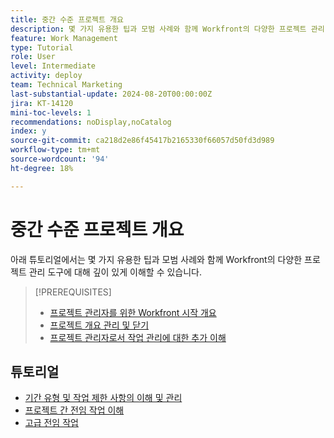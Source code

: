 ```yaml
---
title: 중간 수준 프로젝트 개요
description: 몇 가지 유용한 팁과 모범 사례와 함께 Workfront의 다양한 프로젝트 관리 도구에 대해 깊이 있게 이해하십시오.
feature: Work Management
type: Tutorial
role: User
level: Intermediate
activity: deploy
team: Technical Marketing
last-substantial-update: 2024-08-20T00:00:00Z
jira: KT-14120
mini-toc-levels: 1
recommendations: noDisplay,noCatalog
index: y
source-git-commit: ca218d2e86f45417b2165330f66057d50fd3d989
workflow-type: tm+mt
source-wordcount: '94'
ht-degree: 18%

---
```



# 중간 수준 프로젝트 개요

아래 튜토리얼에서는 몇 가지 유용한 팁과 모범 사례와 함께 Workfront의 다양한 프로젝트 관리 도구에 대해 깊이 있게 이해할 수 있습니다.

>[!PREREQUISITES]
>
>* [프로젝트 관리자를 위한 Workfront 시작 개요](https://experienceleague.adobe.com/?recommended=Workfront-U-1-2022.1.planners)
>* [프로젝트 개요 관리 및 닫기](https://experienceleague.adobe.com/?recommended=Workfront-U-1-2022.2.planners)
>* [프로젝트 관리자로서 작업 관리에 대한 추가 이해](https://experienceleague.adobe.com/?recommended=Workfront-U-1-2022.3.planners)

## 튜토리얼

* [기간 유형 및 작업 제한 사항의 이해 및 관리](/help/manage-work/intermediate-projects/understand-and-manage-duration-types-and-task-constraints.md)
* [프로젝트 간 전임 작업 이해](/help/manage-work/intermediate-projects/understand-cross-project-predecessors.md)
* [고급 전임 작업](/help/manage-work/intermediate-projects/advanced-predecessors.md)
